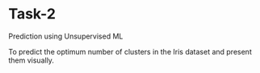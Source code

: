 # Task-2
Prediction using Unsupervised ML

To predict the optimum number of clusters in the Iris dataset and present them visually.
